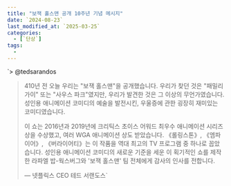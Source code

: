 ```yaml
---
title: "보잭 홀스맨 공개 10주년 기념 메시지"
date: `2024-08-23`
last_modified_at: `2025-03-25`
categories:
  - [`단상`]
tags:
  - 
---
```


`> @tedsarandos  
>  
> 410년 전 오늘 우리는 "보잭 홀스맨"을 공개했습니다. 우리가 찾던 것은 "패밀리 가이" 또는 "사우스 파크"였지만, 우리가 발견한 것은 그 이상의 무언가였습니다. 성인용 애니메이션 코미디의 예술을 발전시킨, 우울증에 관한 굉장히 재미있는 코미디였습니다.  
>  
> 이 쇼는 2016년과 2019년에 크리틱스 초이스 어워드 최우수 애니메이션 시리즈상을 수상했고, 여러 WGA 애니메이션 상도 받았습니다. 《롤링스톤》, 《엠파이어》, 《버라이어티》는 이 작품을 역대 최고의 TV 프로그램 중 하나로 꼽았습니다. 성인용 애니메이션 코미디의 새로운 기준을 세운 이 획기적인 쇼를 제작한 라파엘 밥-웍스버그와 '보잭 홀스맨' 팀 전체에게 감사의 인사를 전합니다.  
>  
> — 넷플릭스 CEO 테드 서랜도스`